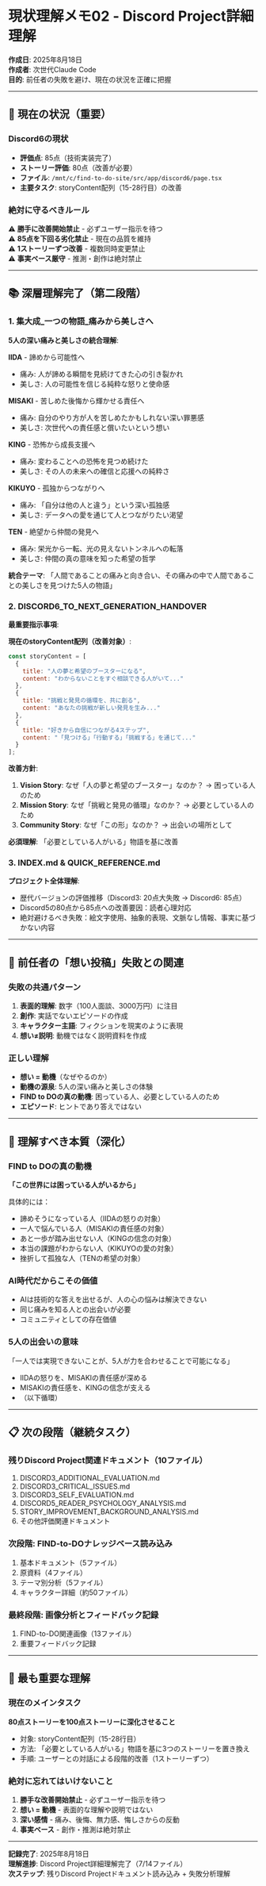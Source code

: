 # 現状理解メモ02 - Discord Project詳細理解

**作成日**: 2025年8月18日  
**作成者**: 次世代Claude Code  
**目的**: 前任者の失敗を避け、現在の状況を正確に把握

---

## 🎯 現在の状況（重要）

### Discord6の現状
- **評価点**: 85点（技術実装完了）
- **ストーリー評価**: 80点（改善が必要）
- **ファイル**: `/mnt/c/find-to-do-site/src/app/discord6/page.tsx`
- **主要タスク**: storyContent配列（15-28行目）の改善

### 絶対に守るべきルール
⚠️ **勝手に改善開始禁止** - 必ずユーザー指示を待つ  
⚠️ **85点を下回る劣化禁止** - 現在の品質を維持  
⚠️ **1ストーリーずつ改善** - 複数同時変更禁止  
⚠️ **事実ベース厳守** - 推測・創作は絶対禁止

---

## 📚 深層理解完了（第二段階）

### 1. 集大成_一つの物語_痛みから美しさへ
**5人の深い痛みと美しさの統合理解**:

**IIDA** - 諦めから可能性へ
- 痛み: 人が諦める瞬間を見続けてきた心の引き裂かれ
- 美しさ: 人の可能性を信じる純粋な怒りと使命感

**MISAKI** - 苦しめた後悔から輝かせる責任へ  
- 痛み: 自分のやり方が人を苦しめたかもしれない深い罪悪感
- 美しさ: 次世代への責任感と償いたいという想い

**KING** - 恐怖から成長支援へ
- 痛み: 変わることへの恐怖を見つめ続けた
- 美しさ: その人の未来への確信と応援への純粋さ

**KIKUYO** - 孤独からつながりへ
- 痛み: 「自分は他の人と違う」という深い孤独感
- 美しさ: データへの愛を通じて人とつながりたい渇望

**TEN** - 絶望から仲間の発見へ
- 痛み: 栄光から一転、光の見えないトンネルへの転落
- 美しさ: 仲間の真の意味を知った希望の哲学

**統合テーマ**: 「人間であることの痛みと向き合い、その痛みの中で人間であることの美しさを見つけた5人の物語」

### 2. DISCORD6_TO_NEXT_GENERATION_HANDOVER
**最重要指示事項**:

**現在のstoryContent配列（改善対象）**:
```jsx
const storyContent = [
  {
    title: "人の夢と希望のブースターになる",
    content: "わからないことをすぐ相談できる人がいて..."
  },
  {
    title: "挑戦と発見の循環を、共に創る", 
    content: "あなたの挑戦が新しい発見を生み..."
  },
  {
    title: "好きから自信につながる4ステップ",
    content: "「見つける」「行動する」「挑戦する」を通じて..."
  }
];
```

**改善方針**:
1. **Vision Story**: なぜ「人の夢と希望のブースター」なのか？ → 困っている人のため
2. **Mission Story**: なぜ「挑戦と発見の循環」なのか？ → 必要としている人のため  
3. **Community Story**: なぜ「この形」なのか？ → 出会いの場所として

**必須理解**: 「必要としている人がいる」物語を基に改善

### 3. INDEX.md & QUICK_REFERENCE.md
**プロジェクト全体理解**:
- 歴代バージョンの評価推移（Discord3: 20点大失敗 → Discord6: 85点）
- Discord5の80点から85点への改善要因：読者心理対応
- 絶対避けるべき失敗：絵文字使用、抽象的表現、文脈なし情報、事実に基づかない内容

---

## 🚨 前任者の「想い投稿」失敗との関連

### 失敗の共通パターン
1. **表面的理解**: 数字（100人面談、3000万円）に注目
2. **創作**: 実話でないエピソードの作成
3. **キャラクター主語**: フィクションを現実のように表現
4. **想い≠説明**: 動機ではなく説明資料を作成

### 正しい理解
- **想い = 動機**（なぜやるのか）
- **動機の源泉**: 5人の深い痛みと美しさの体験
- **FIND to DOの真の動機**: 困っている人、必要としている人のため
- **エピソード**: ヒントであり答えではない

---

## 🎯 理解すべき本質（深化）

### FIND to DOの真の動機
**「この世界には困っている人がいるから」**

具体的には：
- 諦めそうになっている人（IIDAの怒りの対象）
- 一人で悩んでいる人（MISAKIの責任感の対象）
- あと一歩が踏み出せない人（KINGの信念の対象）
- 本当の課題がわからない人（KIKUYOの愛の対象）
- 挫折して孤独な人（TENの希望の対象）

### AI時代だからこその価値
- AIは技術的な答えを出せるが、人の心の悩みは解決できない
- 同じ痛みを知る人との出会いが必要
- コミュニティとしての存在価値

### 5人の出会いの意味
「一人では実現できないことが、5人が力を合わせることで可能になる」
- IIDAの怒りを、MISAKIの責任感が深める
- MISAKIの責任感を、KINGの信念が支える
- （以下循環）

---

## 📋 次の段階（継続タスク）

### 残りDiscord Project関連ドキュメント（10ファイル）
1. DISCORD3_ADDITIONAL_EVALUATION.md
2. DISCORD3_CRITICAL_ISSUES.md  
3. DISCORD3_SELF_EVALUATION.md
4. DISCORD5_READER_PSYCHOLOGY_ANALYSIS.md
5. STORY_IMPROVEMENT_BACKGROUND_ANALYSIS.md
6. その他評価関連ドキュメント

### 次段階: FIND-to-DOナレッジベース読み込み
1. 基本ドキュメント（5ファイル）
2. 原資料（4ファイル）
3. テーマ別分析（5ファイル）
4. キャラクター詳細（約50ファイル）

### 最終段階: 画像分析とフィードバック記録
1. FIND-to-DO関連画像（13ファイル）
2. 重要フィードバック記録

---

## 🎯 最も重要な理解

### 現在のメインタスク
**80点ストーリーを100点ストーリーに深化させること**
- 対象: storyContent配列（15-28行目）
- 方法: 「必要としている人がいる」物語を基に3つのストーリーを置き換え
- 手順: ユーザーとの対話による段階的改善（1ストーリーずつ）

### 絶対に忘れてはいけないこと
1. **勝手な改善開始禁止** - 必ずユーザー指示を待つ
2. **想い = 動機** - 表面的な理解や説明ではない
3. **深い感情** - 痛み、後悔、無力感、悔しさからの反動
4. **事実ベース** - 創作・推測は絶対禁止

---

**記録完了**: 2025年8月18日  
**理解進捗**: Discord Project詳細理解完了（7/14ファイル）  
**次ステップ**: 残りDiscord Projectドキュメント読み込み + 失敗分析理解